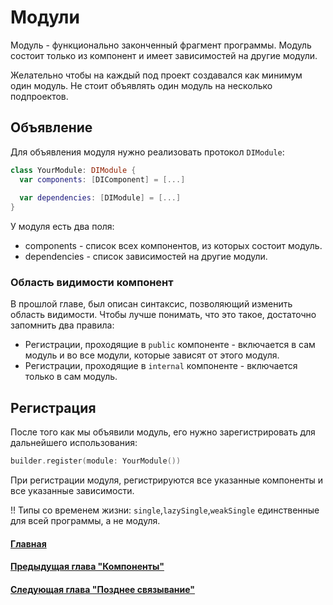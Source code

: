 # Модули
Модуль - функционально законченный фрагмент программы. Модуль состоит только из компонент и имеет зависимостей на другие модули.

Желательно чтобы на каждый под проект создавался как минимум один модуль. Не стоит объявлять один модуль на несколько подпроектов.

## Объявление
Для объявления модуля нужно реализовать протокол `DIModule`:
```Swift
class YourModule: DIModule {
  var components: [DIComponent] = [...]
  
  var dependencies: [DIModule] = [...]
}
```

У модуля есть два поля:
* components - список всех компонентов, из которых состоит модуль.
* dependencies - список зависимостей на другие модули.

### Область видимости компонент

В прошлой главе, был описан синтаксис, позволяющий изменить область видимости. Чтобы лучше понимать, что это такое, достаточно запомнить два правила:
* Регистрации, проходящие в `public` компоненте - включается в сам модуль и во все модули, которые зависят от этого модуля.
* Регистрации, проходящие в `internal` компоненте - включается только в сам модуль.

## Регистрация
После того как мы объявили модуль, его нужно зарегистрировать для дальнейшего использования:
```Swift
builder.register(module: YourModule())
```
При регистрации модуля, регистрируются все указанные компоненты и все указанные зависимости.

!! Типы со временем жизни: `single`,`lazySingle`,`weakSingle` единственные для всей программы, а не модуля.


#### [Главная](main.md)
#### [Предыдущая глава "Компоненты"](component.md#Компоненты)
#### [Следующая глава "Позднее связывание"](lateBinding.md#Позднее-связывание)
